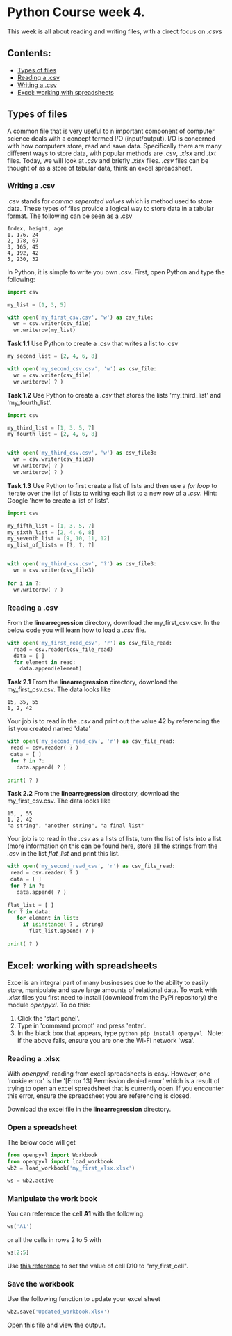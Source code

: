 # Python Course week 4. 
This week is all about reading and writing files, with a direct focus on *.csv*s

## Contents:
  - [Types of files](#If)
  - [Reading a .csv](#For)
  - [Writing a .csv](#Combing)
  - [Excel: working with spreadsheets](#Lists)

  
## Types of files
A common file that is very useful to n important component of computer science deals with a concept termed I/O (input/output). I/O is concerned with how computers 
store, read and save data. Specifically there are many different ways to store data, with popular methods are *.csv*, *.xlsx* and *.txt* files. Today, we will look at *.csv* and briefly *.xlsx* files. *.csv* files can be thought of as a store of tabular data, think an excel spreadsheet.


### Writing a .csv
*.csv* stands for *comma seperated values* which is method used to store data. These types of files provide a logical way to 
store data in a tabular format. The following can be seen as a .csv
```csv
Index, height, age
1, 176, 24
2, 178, 67
3, 165, 45
4, 192, 42
5, 230, 32
```

In Python, it is simple to write you own *.csv*. First, open Python and type the following:
```python
import csv

my_list = [1, 3, 5]

with open('my_first_csv.csv', 'w') as csv_file:
  wr = csv.writer(csv_file)
  wr.writerow(my_list)
```
**Task 1.1**
Use Python to create a *.csv* that writes a list to .csv
```python 
my_second_list = [2, 4, 6, 8]

with open('my_second_csv.csv', 'w') as csv_file: 
  wr = csv.writer(csv_file)
  wr.writerow( ? )
```

**Task 1.2**
Use Python to create a *.csv* that stores the lists 'my_third_list' and 'my_fourth_list'. 
```python
import csv

my_third_list = [1, 3, 5, 7]
my_fourth_list = [2, 4, 6, 8] 


with open('my_third_csv.csv', 'w') as csv_file3:
  wr = csv.writer(csv_file3)
  wr.writerow( ? )
  wr.writerow( ? )
``` 

**Task 1.3** 
Use Python to first create a list of lists and then use a *for loop* to iterate over the list of lists to writing each list to a new row of a *.csv*. Hint: Google 'how to create a list of lists'.
```python
import csv

my_fifth_list = [1, 3, 5, 7]
my_sixth_list = [2, 4, 6, 8] 
my_seventh_list = [9, 10, 11, 12] 
my_list_of_lists = [?, ?, ?]


with open('my_third_csv.csv', '?') as csv_file3:
  wr = csv.writer(csv_file3)
  
for i in ?:
  wr.writerow( ? )

``` 


### Reading a .csv 
From the **linearregression** directory, download the my_first_csv.csv. In the below code you will learn how to load a *.csv* file.
```python
with open('my_first_read_csv', 'r') as csv_file_read: 
  read = csv.reader(csv_file_read)
  data = [ ] 
  for element in read:
    data.append(element)
 ```
 **Task 2.1**
 From the **linearregression** directory, download the my_first_csv.csv. The data looks like 
 ```csv
 15, 35, 55
 1, 2, 42
 ```
 Your job is to read in the *.csv* and print out the value 42 by referencing the list you created named 'data'
 
 ```python
with open('my_second_read_csv', 'r') as csv_file_read: 
  read = csv.reader( ? )
  data = [ ] 
  for ? in ?:
    data.append( ? )
    
 print( ? )
 ```
 
 
  **Task 2.2**
 From the **linearregression** directory, download the my\_first\_csv.csv. The data looks like 
 ```csv
 15, , 55
 1, 2, 42
 "a string", "another string", "a final list"
 ```
 Your job is to read in the *.csv* as a lists of lists, turn the list of lists into a list (more information on this can be found [here](https://stackoverflow.com/questions/952914/making-a-flat-list-out-of-list-of-lists-in-python), store all the strings from the *.csv* in the list *flat_list* and print this list. 
 
 ```python
with open('my_second_read_csv', 'r') as csv_file_read: 
  read = csv.reader( ? )
  data = [ ] 
  for ? in ?:
    data.append( ? )
    
 flat_list = [ ]
 for ? in data:
    for element in list:
      if isinstance( ? , string)
        flat_list.append( ? )
  
 print( ? )
 ```

## Excel: working with spreadsheets
Excel is an integral part of many businesses due to the ability to easily store, manipulate and save large amounts of relational data.
To work with *.xlsx* files you first need to install (download from the PyPi repository) the module *openpyxl*. To do this:
1. Click the 'start panel'. 
2. Type in 'command prompt' and press 'enter'. 
3. In the black box that appears, type ```python pip install openpyxl ```
Note: if the above fails, ensure you are one the Wi-Fi network 'wsa'. 

### Reading a .xlsx
With *openpyxl*, reading from excel spreadsheets is easy. However, one 'rookie error' is the '[Error 13] Permission denied error' 
which is a result of trying to open an excel spreadsheet that is currently open. If you encounter this error, ensure the spreadsheet
you are referencing is closed.

Download the excel file in the **linearregression** directory. 
### Open a spreadsheet
The below code will get 
```python
from openpyxl import Workbook
from openpyxl import load_workbook
wb2 = load_workbook('my_first_xlsx.xlsx')

ws = wb2.active
```

### Manipulate the work book
You can reference the cell **A1** with the following:
```python
ws['A1']
```
or all the cells in rows 2 to 5 with 
```python
ws[2:5]
```

Use [this reference](https://openpyxl.readthedocs.io/en/default/tutorial.html) to set the value of cell D10 to "my\_first\_cell".

### Save the workbook
Use the following function to update your excel sheet
```python
wb2.save('Updated_workbook.xlsx')
```

Open this file and view the output.
